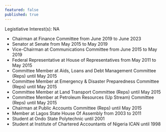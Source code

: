 ```yaml
---
featured: false
published: true
---
```

Legistlative Interest(s): NA

* Chairman at Finance Committee from June 2019 to June 2023
* Senator at Senate from May 2015 to May 2019
* Vice-Chairman at Communications Committee from June 2015 to May 2019
* Federal Representative at House of Representatives from May 2011 to May 2015
* Committee Member at Aids, Loans and Debt Management Committee (Reps) until May 2015
* Committee Member at Emergency & Disaster Preparedness Committee (Reps) until May 2015
* Committee Member at Land Transport Committee (Reps) until May 2015
* Committee Member at Petroleum Resources (Up Stream) Committee (Reps) until May 2015
* Chairman at Public Accounts Committee (Reps) until May 2015
* Member at Lagos State House Of Assembly from 2003 to 2011
* Student at Ondo State Polytechnic until 2001
* Student at Institute of Chartered Accountants of Nigeria ICAN until 1998
